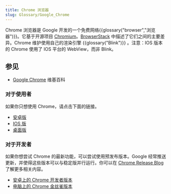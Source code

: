 ```yaml
---
title: Chrome 浏览器
slug: Glossary/Google_Chrome
---
```


Chrome 浏览器是 Google 开发的一个免费网络{{glossary("browser","浏览器")}}。它基于开源项目 [Chromium](https://www.chromium.org/)。[BrowserStack](https://www.browserstack.com/guide/difference-between-chrome-and-chromium#toc5) 中描述了它们之间的主要差异。Chrome 维护使用自己的渲染引擎 {{glossary("Blink")}} 。注意：IOS 版本的 Chrome 使用了 IOS 平台的 WebView，而非 Blink。

## 参见

- [Google Chrome](https://zh.wikipedia.org/wiki/Google_Chrome) 维基百科

### 对于使用者

如果你只想使用 Chrome，请点击下面的链接。

- [安卓版](https://play.google.com/store/apps/details?id=com.android.chrome)
- [IOS 版](https://apps.apple.com/cn/app/chrome-web-browser-by-google/id535886823)
- [桌面版](https://www.google.cn/chrome/)

### 对于开发者

如果你想尝试 Chrome 的最新功能，可以尝试使用预发布版本。Google 经常推送更新，并使得这些版本可以与稳定版并行运行。你可以在 [Chrome Release Blog](https://chromereleases.googleblog.com) 了解更多相关内容。

- [安卓上的 Chrome 开发者版本](https://play.google.com/store/apps/details?id=com.chrome.dev)
- [电脑上的 Chrome 金丝雀版本](https://www.google.cn/chrome/canary/)
